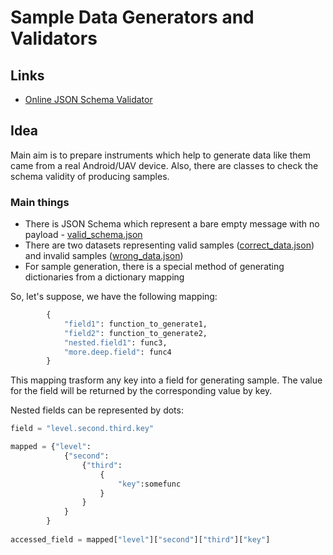 # Sample Data Generators and Validators

## Links

- [Online JSON Schema Validator](https://www.jsonschemavalidator.net/)

## Idea

Main aim is to prepare instruments which help to generate data like them came from a real Android/UAV device.
Also, there are classes to check the schema validity of producing samples.

### Main things

- There is JSON Schema which represent a bare empty message with no payload - [valid_schema.json](valid_schema.json)
- There are two datasets representing valid samples ([correct_data.json](correct_data.json)) and invalid samples ([wrong_data.json](wrong_data.json))
- For sample generation, there is a special method of generating dictionaries from a dictionary mapping

So, let's suppose, we have the following mapping:

```python
        {
            "field1": function_to_generate1,
            "field2": function_to_generate2,
            "nested.field1": func3,
            "more.deep.field": func4
        }
```

This mapping trasform any key into a field for generating sample. The value for the field will be returned by
the corresponding value by key.

Nested fields can be represented by dots:

```python
field = "level.second.third.key"

mapped = {"level":
            {"second":
                {"third":
                    {
                        "key":somefunc
                    }
                }
            }
        }
        
accessed_field = mapped["level"]["second"]["third"]["key"]

```

